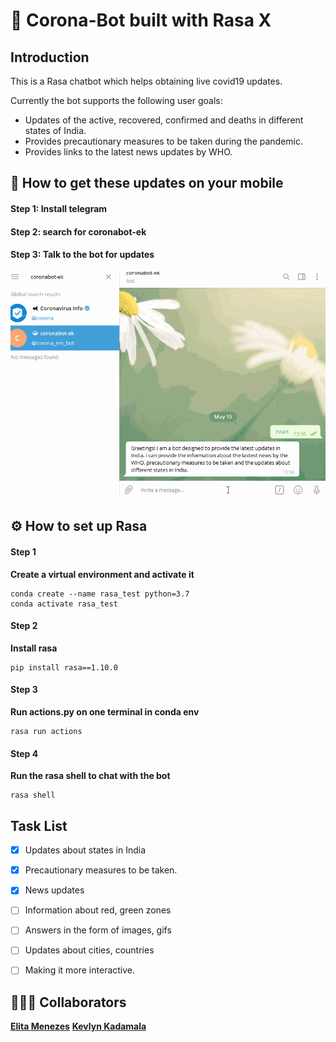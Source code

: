 # 🤖 Corona-Bot built with Rasa X

## Introduction
This is a Rasa chatbot which helps obtaining live covid19 updates.

Currently the bot supports the following user goals:

* Updates of the active, recovered, confirmed and deaths in different states of India.
* Provides precautionary measures to be taken during the pandemic.
* Provides links to the latest news updates by WHO.


## 📱 How to get these updates on your mobile
#### Step 1: Install telegram
#### Step 2: search for coronabot-ek
#### Step 3: Talk to the bot for updates


![CoronaBot Working gif](gif/corona_bot.gif)


## ⚙️ How to set up Rasa

#### Step 1
**Create a virtual environment and activate it**
```
conda create --name rasa_test python=3.7
conda activate rasa_test
```

#### Step 2
**Install rasa**
```
pip install rasa==1.10.0
```

#### Step 3
**Run actions.py on one terminal in conda env**
```
rasa run actions
```

#### Step 4
**Run the rasa shell to chat with the bot**
```
rasa shell
```

## Task List
- [x] Updates about states in India
- [x] Precautionary measures to be taken.
- [x] News updates
- [ ] Information about red, green zones
- [ ] Answers in the form of images, gifs
- [ ] Updates about cities, countries
- [ ] Making it more interactive.


## 👨🏼‍💻 Collaborators
**[Elita Menezes](https://github.com/ELITA04)**
**[Kevlyn Kadamala](https://github.com/kad99kev)**

